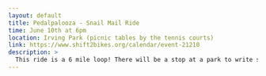 ```yaml
---
layout: default
title: Pedalpalooza - Snail Mail Ride
time: June 10th at 6pm
location: Irving Park (picnic tables by the tennis courts)
link: https://www.shift2bikes.org/calendar/event-21210
description: >
  This ride is a 6 mile loop! There will be a stop at a park to write snail mail and a stop at a mailbox. Bring your snail mail writing tools and stamps, but there will be extra if you need some!
---
```

